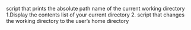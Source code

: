 script that prints the absolute path name of the current working directory
1.Display the contents list of your current directory
2. script that changes the working directory to the user’s home directory
